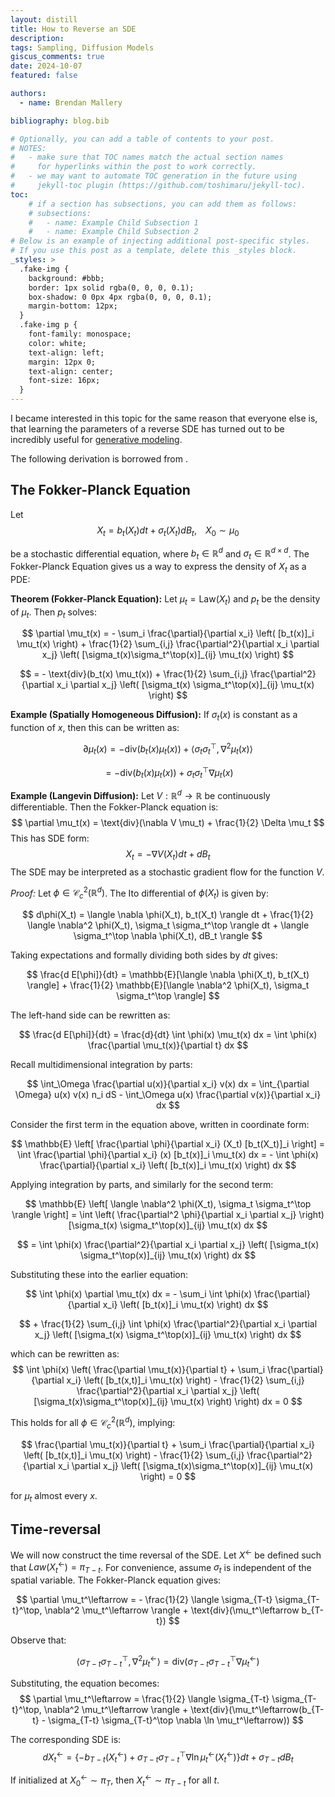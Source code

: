 ```yaml
---
layout: distill
title: How to Reverse an SDE
description:
tags: Sampling, Diffusion Models
giscus_comments: true
date: 2024-10-07
featured: false

authors:
  - name: Brendan Mallery

bibliography: blog.bib

# Optionally, you can add a table of contents to your post.
# NOTES:
#   - make sure that TOC names match the actual section names
#     for hyperlinks within the post to work correctly.
#   - we may want to automate TOC generation in the future using
#     jekyll-toc plugin (https://github.com/toshimaru/jekyll-toc).
toc:
    # if a section has subsections, you can add them as follows:
    # subsections:
    #   - name: Example Child Subsection 1
    #   - name: Example Child Subsection 2
# Below is an example of injecting additional post-specific styles.
# If you use this post as a template, delete this _styles block.
_styles: >
  .fake-img {
    background: #bbb;
    border: 1px solid rgba(0, 0, 0, 0.1);
    box-shadow: 0 0px 4px rgba(0, 0, 0, 0.1);
    margin-bottom: 12px;
  }
  .fake-img p {
    font-family: monospace;
    color: white;
    text-align: left;
    margin: 12px 0;
    text-align: center;
    font-size: 16px;
  }
---
```

I became interested in this topic for the same reason that everyone else is, that learning the parameters of a reverse SDE has turned out to be incredibly useful for [generative modeling](https://en.wikipedia.org/wiki/Diffusion_model). 

The following derivation is borrowed from <d-cite key="sarkka2019applied"></d-cite>. 

## The Fokker-Planck Equation

Let 
 $$ X_t = b_t(X_t)dt + \sigma_t(X_t)dB_t, \; \; \; \; X_0 \sim \mu_0 $$
 
be a stochastic differential equation, where $b_t \in \mathbb{R}^d$ and $\sigma_t \in \mathbb{R}^{d \times d}$. The Fokker-Planck Equation gives us a way to express the density of $X_t$ as a PDE:
  
**Theorem (Fokker-Planck Equation):** Let $\mu_t = \text{Law}(X_t)$ and $p_t$ be the density of $\mu_t$. Then $p_t$ solves: 
   
$$ \partial \mu_t(x) = - \sum_i \frac{\partial}{\partial x_i} \left( [b_t(x)]_i \mu_t(x) \right) + \frac{1}{2} \sum_{i,j} \frac{\partial^2}{\partial x_i \partial x_j} \left( [\sigma_t(x)\sigma_t^\top(x)]_{ij} \mu_t(x) \right) $$
   
$$ = - \text{div}(b_t(x) \mu_t(x)) + \frac{1}{2} \sum_{i,j} \frac{\partial^2}{\partial x_i \partial x_j} \left( [\sigma_t(x) \sigma_t^\top(x)]_{ij} \mu_t(x) \right) $$
  
  
**Example (Spatially Homogeneous Diffusion):** If $\sigma_t(x)$ is constant as a function of $x$, then this can be written as: 
  
$$ \partial \mu_t(x) = - \text{div}(b_t(x) \mu_t(x)) + \langle \sigma_t \sigma_t^\top, \nabla^2 \mu_t(x) \rangle $$

$$ = - \text{div}(b_t(x)\mu_t(x)) + \sigma_t \sigma_t^\top \nabla \mu_t(x) $$
   
**Example (Langevin Diffusion):** Let $V: \mathbb{R}^d \rightarrow \mathbb{R}$ be continuously differentiable. Then the Fokker-Planck equation is: $$ \partial \mu_t(x) = \text{div}(\nabla V \mu_t) + \frac{1}{2} \Delta \mu_t $$ This has SDE form: $$ X_t = -\nabla V(X_t) dt + dB_t $$ The SDE may be interpreted as a stochastic gradient flow for the function $V$. 
  
*Proof:* Let $\phi \in \mathcal{C}_c^2(\mathbb{R}^d)$. The Ito differential of $\phi(X_t)$ is given by: 
  
$$ d\phi(X_t) = \langle \nabla \phi(X_t), b_t(X_t) \rangle dt + \frac{1}{2} \langle \nabla^2 \phi(X_t), \sigma_t \sigma_t^\top \rangle dt + \langle \sigma_t^\top \nabla \phi(X_t), dB_t \rangle $$
  
Taking expectations and formally dividing both sides by $dt$ gives: 
   
$$ \frac{d E[\phi]}{dt} = \mathbb{E}[\langle \nabla \phi(X_t), b_t(X_t) \rangle] + \frac{1}{2} \mathbb{E}[\langle \nabla^2 \phi(X_t), \sigma_t \sigma_t^\top \rangle] $$
   
The left-hand side can be rewritten as: 
  
$$ \frac{d E[\phi]}{dt} = \frac{d}{dt} \int \phi(x) \mu_t(x) dx = \int \phi(x) \frac{\partial \mu_t(x)}{\partial t} dx $$
  
Recall multidimensional integration by parts: 
   
$$ \int_\Omega \frac{\partial u(x)}{\partial x_i} v(x) dx = \int_{\partial \Omega} u(x) v(x) n_i dS - \int_\Omega u(x) \frac{\partial v(x)}{\partial x_i} dx $$
   
Consider the first term in the equation above, written in coordinate form: 
  
$$ \mathbb{E} \left[ \frac{\partial \phi}{\partial x_i} (X_t) [b_t(X_t)]_i \right] = \int \frac{\partial \phi}{\partial x_i} (x) [b_t(x)]_i \mu_t(x) dx = - \int \phi(x) \frac{\partial}{\partial x_i} \left( [b_t(x)]_i \mu_t(x) \right) dx $$
  
Applying integration by parts, and similarly for the second term: 
   
$$ \mathbb{E} \left[ \langle \nabla^2 \phi(X_t), \sigma_t \sigma_t^\top \rangle \right] = \int \left( \frac{\partial^2 \phi}{\partial x_i \partial x_j} \right) [\sigma_t(x) \sigma_t^\top(x)]_{ij} \mu_t(x) dx $$

$$ = \int \phi(x) \frac{\partial^2}{\partial x_i \partial x_j} \left( [\sigma_t(x) \sigma_t^\top(x)]_{ij} \mu_t(x) \right) dx $$

Substituting these into the earlier equation: 

$$ \int \phi(x) \partial \mu_t(x) dx = - \sum_i \int \phi(x) \frac{\partial}{\partial x_i} \left( [b_t(x)]_i \mu_t(x) \right) dx $$


$$ + \frac{1}{2} \sum_{i,j} \int \phi(x) \frac{\partial^2}{\partial x_i \partial x_j} \left( [\sigma_t(x) \sigma_t^\top(x)]_{ij} \mu_t(x) \right) dx $$

which can be rewritten as: 
$$ \int \phi(x) \left( \frac{\partial \mu_t(x)}{\partial t} + \sum_i \frac{\partial}{\partial x_i} \left( [b_t(x,t)]_i \mu_t(x) \right) - \frac{1}{2} \sum_{i,j} \frac{\partial^2}{\partial x_i \partial x_j} \left( [\sigma_t(x)\sigma_t^\top(x)]_{ij} \mu_t(x) \right) \right) dx = 0 $$

This holds for all $\phi \in \mathcal{C}_c^2(\mathbb{R}^d)$, implying: 

$$ \frac{\partial \mu_t(x)}{\partial t} + \sum_i \frac{\partial}{\partial x_i} \left( [b_t(x,t)]_i \mu_t(x) \right) - \frac{1}{2} \sum_{i,j} \frac{\partial^2}{\partial x_i \partial x_j} \left( [\sigma_t(x)\sigma_t^\top(x)]_{ij} \mu_t(x) \right) = 0 $$

for $\mu_t$ almost every $x$. 

## Time-reversal

We will now construct the time reversal of the SDE. Let $X^\leftarrow$ be defined such that $Law(X_t^\leftarrow) = \pi_{T-t}$. For convenience, assume $\sigma_t$ is independent of the spatial variable. The Fokker-Planck equation gives: 

$$ \partial \mu_t^\leftarrow = - \frac{1}{2} \langle \sigma_{T-t} \sigma_{T-t}^\top, \nabla^2 \mu_t^\leftarrow \rangle + \text{div}(\mu_t^\leftarrow b_{T-t}) $$

Observe that: 

$$ \langle \sigma_{T-t} \sigma_{T-t}^\top, \nabla^2 \mu_t^\leftarrow \rangle = \text{div}(\sigma_{T-t} \sigma_{T-t}^\top \nabla \mu_t^\leftarrow) $$

Substituting, the equation becomes: 
$$ \partial \mu_t^\leftarrow = \frac{1}{2} \langle \sigma_{T-t} \sigma_{T-t}^\top, \nabla^2 \mu_t^\leftarrow \rangle + \text{div}(\mu_t^\leftarrow(b_{T-t} - \sigma_{T-t} \sigma_{T-t}^\top \nabla \ln \mu_t^\leftarrow)) $$

The corresponding SDE is: 
$$ dX_t^\leftarrow = \left\{ -b_{T-t}(X_t^\leftarrow) + \sigma_{T-t} \sigma_{T-t}^\top \nabla \ln \mu_t^\leftarrow(X_t^\leftarrow) \right\} dt + \sigma_{T-t} dB_t $$

If initialized at $X_0^\leftarrow \sim \pi_T$, then $X_t^\leftarrow \sim \pi_{T-t}$ for all $t$.